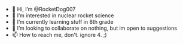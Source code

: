 - 👋 Hi, I’m @RocketDog007
- 👀 I’m interested in nuclear rocket science
- 🌱 I’m currently learning stuff in 8th grade
- 💞️ I’m looking to collaborate on nothing, but im open to suggestions
- 📫 How to reach me, don't. ignore 4. ;)

<!---
RocketDog007/RocketDog007 is a ✨ special ✨ repository because its `README.md` (this file) appears on your GitHub profile.
You can click the Preview link to take a look at your changes.
--->

